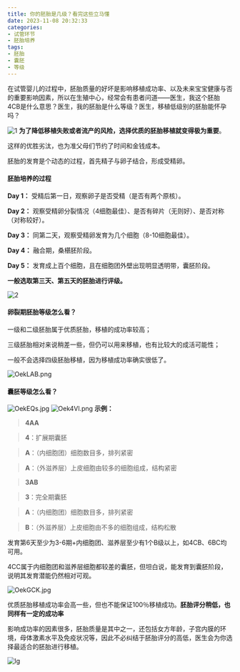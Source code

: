 ```yaml
---
title: 你的胚胎是几级？看完这些立马懂
date: 2023-11-08 20:32:33
categories:
- 试管环节
- 胚胎培养
tags:
- 胚胎
- 囊胚
- 等级
---
```


在试管婴儿的过程中，胚胎质量的好坏是影响移植成功率、以及未来宝宝健康与否的重要影响因素，所以在生殖中心，经常会有患者问道——医生，我这个胚胎4CB是什么意思？医生，我的胚胎是什么等级？医生，移植低级别的胚胎能怀孕吗？
<!--more-->

![1](https://ooo.0x0.ooo/2023/11/08/OekHqg.jpg)
**为了降低移植失败或者流产的风险，选择优质的胚胎移植就变得极为重要**。

这样的优胜劣汰，也为准父母们节约了时间和金钱成本。  

胚胎的发育是个动态的过程，首先精子与卵子结合，形成受精卵。

#### 胚胎培养的过程

**Day 1：** 受精后第一日，观察卵子是否受精（是否有两个原核）。  

**Day 2：** 观察受精卵分裂情况（4细胞最佳）、是否有碎片（无则好）、是否对称（对称较好）。

**Day 3：** 同第二天，观察受精卵发育为几个细胞（8-10细胞最佳）。

**Day 4：** 融合期，桑椹胚阶段。

**Day 5：** 发育成上百个细胞，且在细胞团外壁出现明显透明带，囊胚阶段。

**一般选取第三天、第五天的胚胎进行评级。**

![2](https://ooo.0x0.ooo/2023/11/08/OekSna.png)

#### 卵裂期胚胎等级怎么看？

一级和二级胚胎属于优质胚胎，移植的成功率较高；

三级胚胎相对来说稍差一些，但仍可以用来移植，也有比较大的成活可能性；

一般不会选择四级胚胎移植，因为移植成功率确实很低了。

![OekLAB.png](https://ooo.0x0.ooo/2023/11/08/OekLAB.png)

#### 囊胚等级怎么看？

![OekEQs.jpg](https://ooo.0x0.ooo/2023/11/08/OekEQs.jpg)
![Oek4Vl.png](https://ooo.0x0.ooo/2023/11/08/Oek4Vl.png)
**示例：**  

> **4AA**

> **4**：扩展期囊胚

> **A**：（内细胞团）细胞数目多，排列紧密

> **A**：（外滋养层）上皮细胞由较多的细胞组成，结构紧密

> **3AB**

> **3**：完全期囊胚

> **A**：（内细胞团）细胞数目多，排列紧密

> **B**：（外滋养层）上皮细胞由不多的细胞组成，结构松散

发育第6天至少为3-6期+内细胞团、滋养层至少有1个B级以上，如4CB、6BC均可用。

4CC属于内细胞团和滋养层细胞都较差的囊胚，但坦白说，能发育到囊胚阶段，说明其发育潜能仍然相对可观。

![OekGCK.jpg](https://ooo.0x0.ooo/2023/11/08/OekGCK.jpg)

优质胚胎移植成功率会高一些，但也不能保证100％移植成功。**胚胎评分稍低，也同样有一定的成功率**

影响成功率的因素很多，胚胎质量是其中之一，还包括女方年龄，子宫内膜的环境，母体激素水平及免疫状况等，因此不必纠结于胚胎评分的高低，医生会为你选择最适合的胚胎进行移植。

![lg](https://ooo.0x0.ooo/2023/11/13/OePZKg.png)
